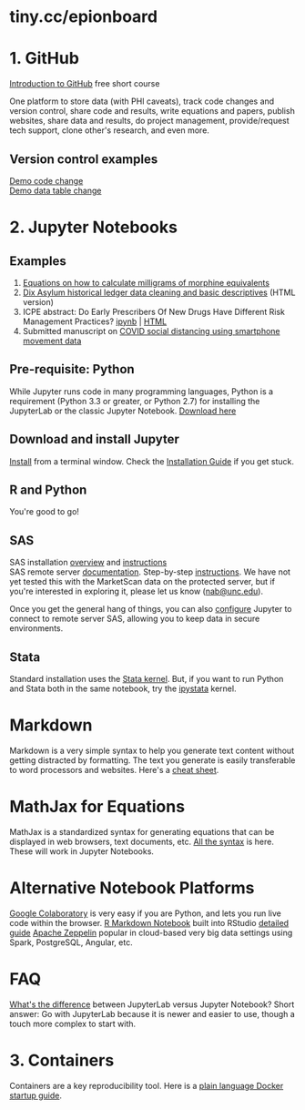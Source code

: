 
# tiny.cc/epionboard

# 1. GitHub
[Introduction to GitHub](https://lab.github.com/githubtraining/introduction-to-github) free short course<br>

One platform to store data (with PHI caveats), track code changes and version control, share code and results, write equations and papers, publish websites, share data and results, do project management, provide/request tech support, clone other's research, and even more.<br>

## Version control examples
[Demo code change](https://github.com/opioiddatalab/public/blob/master/epionboard/demoscript.do)<br>
[Demo data table change](https://github.com/opioiddatalab/public/blob/master/epionboard/demodatachange.csv)

# 2. Jupyter Notebooks

## Examples
1. [Equations on how to calculate milligrams of morphine equivalents](https://opioiddatalab.github.io/MMEequations/MMEequations.html)
1. [Dix Asylum historical ledger data cleaning and basic descriptives](https://opioiddatalab.github.io/public/DixAsylum/docs/Dix%20Hospital%20Ledger%20-%20data%20cleaning.html) (HTML version)
1. ICPE abstract: Do Early Prescribers Of New Drugs Have Different Risk Management Practices? [ipynb](https://github.com/opioiddatalab/PharmacistPrescriberSurveys/blob/050d94be74541a502130f4a8a223a80926b41074/earlyAdopters/ICPEabstractEarlyPrescribers.ipynb) | [HTML](https://opioiddatalab.github.io/PharmacistPrescriberSurveys/earlyAdopters/ICPEabstractEarlyPrescribers_submitted.html)
1. Submitted manuscript on [COVID social distancing using smartphone movement data](https://opioiddatalab.github.io/covid/locationcovid_exploratory.html)

## Pre-requisite: Python
While Jupyter runs code in many programming languages, Python is a requirement (Python 3.3 or greater, or Python 2.7) for installing the JupyterLab or the classic Jupyter Notebook.
[Download here](https://www.python.org/downloads/)

## Download and install Jupyter
[Install](https://jupyter.org/install) from a terminal window. Check the [Installation Guide](https://jupyterlab.readthedocs.io/en/stable/getting_started/installation.html) if you get stuck.

## R and Python
You're good to go!<br>

## SAS
SAS installation [overview](https://blogs.sas.com/content/sasdummy/2016/04/24/how-to-run-sas-programs-in-jupyter-notebook/) and [instructions](https://github.com/sassoftware/sas_kernel)<br>
SAS remote server [documentation](https://enterprise-docs.anaconda.com/en/docs-site-5.1.2/user-guide/projects/connect-sas-server.html). Step-by-step [instructions](https://ambermd.org/tutorials/analysis/tutorial_notebooks/remote_notebook/index.html). We have not yet tested this with the MarketScan data on the protected server, but if you're interested in exploring it, please let us know (nab@unc.edu). 

Once you get the general hang of things, you can also [configure](https://sassoftware.github.io/saspy/install.html#configuration) Jupyter to connect to remote server SAS, allowing you to keep data in secure environments.

## Stata
Standard installation uses the [Stata kernel](https://github.com/kylebarron/stata_kernel). But, if you want to run Python and Stata both in the same notebook, try the [ipystata](https://dev-ii-seminar.readthedocs.io/en/latest/notebooks/Stata_in_jupyter.html) kernel.

# Markdown
Markdown is a very simple syntax to help you generate text content without getting distracted by formatting. The text you generate is easily transferable to word processors and websites. Here's a [cheat sheet](https://github.com/adam-p/markdown-here/wiki/Markdown-Cheatsheet).

# MathJax for Equations
MathJax is a standardized syntax for generating equations that can be displayed in web browsers, text documents, etc. [All the syntax](https://math.meta.stackexchange.com/questions/5020/mathjax-basic-tutorial-and-quick-reference) is here. These will work in Jupyter Notebooks.

# Alternative Notebook Platforms
[Google Colaboratory](https://colab.research.google.com/notebooks/intro.ipynb) is very easy if you are Python, and lets you run live code within the browser.
[R Markdown Notebook](https://rmarkdown.rstudio.com/lesson-10.html) built into RStudio [detailed guide](https://bookdown.org/yihui/rmarkdown/notebook.html)
[Apache Zeppelin](https://zeppelin.apache.org/) popular in cloud-based very big data settings using Spark, PostgreSQL, Angular, etc.

# FAQ
[What's the difference](https://towardsdatascience.com/jupyter-lab-evolution-of-the-jupyter-notebook-5297cacde6b) between JupyterLab versus Jupyter Notebook? Short answer: Go with JupyterLab because it is newer and easier to use, though a touch more complex to start with.

# 3. Containers
Containers are a key reproducibility tool. Here is a [plain language Docker startup guide](https://towardsdatascience.com/learn-enough-docker-to-be-useful-b7ba70caeb4b). 
